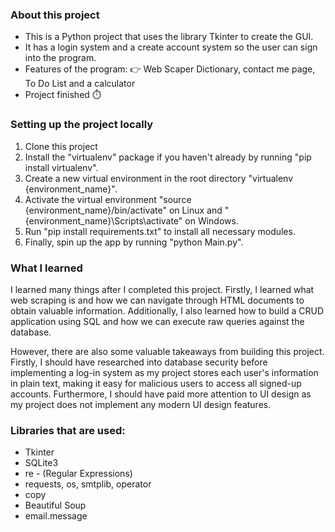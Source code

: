 ### About this project
- This is a Python project that uses the library Tkinter to create the GUI. 
- It has a login system and a create account system so the user can sign into the program.
- Features of the program: 
  :point_right: Web Scaper Dictionary, contact me page, To Do List and a calculator 
- Project finished :stopwatch:

### Setting up the project locally

1. Clone this project
2. Install the "virtualenv" package if you haven't already by running "pip install virtualenv".
2. Create a new virtual environment in the root directory "virtualenv {environment_name}".
3. Activate the virtual environment "source {environment_name}/bin/activate" on Linux and "{environment_name}\Scripts\activate" on Windows.
2. Run "pip install requirements.txt" to install all necessary modules.
3. Finally, spin up the app by running "python Main.py".

### What I learned

I learned many things after I completed this project. Firstly, I learned what web scraping is and how we can navigate through HTML documents to obtain valuable information. Additionally, I also learned how to build a CRUD application using SQL and how we can execute raw queries against the database.

However, there are also some valuable takeaways from building this project. Firstly, I should have researched into database security before implementing a log-in system as my project stores each user's information in plain text, making it easy for malicious users to access all
signed-up accounts. Furthermore, I should have paid more attention to UI design as my project does not implement any modern UI design features.

### Libraries that are used:
- Tkinter
- SQLite3
- re - (Regular Expressions)
- requests, os, smtplib, operator
- copy
- Beautiful Soup
- email.message
